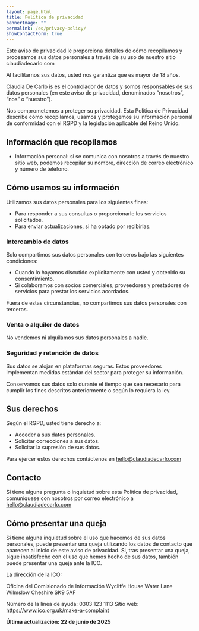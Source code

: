 ```yaml
---
layout: page.html
title: Política de privacidad
bannerImage: ""
permalink: /es/privacy-policy/
showContactForm: true
---
```

Este aviso de privacidad le proporciona detalles de cómo recopilamos y procesamos sus datos personales a través de su uso de nuestro sitio claudiadecarlo.com

Al facilitarnos sus datos, usted nos garantiza que es mayor de 18 años.

Claudia De Carlo is es el controlador de datos y somos responsables de sus datos personales (en este aviso de privacidad, denominados “nosotros”, “nos” o “nuestro”).

Nos comprometemos a proteger su privacidad. Esta Política de Privacidad describe cómo recopilamos, usamos y protegemos su información personal de conformidad con el RGPD y la legislación aplicable del Reino Unido.

## Información que recopilamos

* Información personal: si se comunica con nosotros a través de nuestro sitio web, podemos recopilar su nombre, dirección de correo electrónico y número de teléfono.

## Cómo usamos su información

Utilizamos sus datos personales para los siguientes fines:

* Para responder a sus consultas o proporcionarle los servicios solicitados.
* Para enviar actualizaciones, si ha optado por recibirlas.

### Intercambio de datos

Solo compartimos sus datos personales con terceros bajo las siguientes condiciones:

* Cuando lo hayamos discutido explícitamente con usted y obtenido su consentimiento.
* Si colaboramos con socios comerciales, proveedores y prestadores de servicios para prestar los servicios acordados.

Fuera de estas circunstancias, no compartimos sus datos personales con terceros.

### Venta o alquiler de datos

No vendemos ni alquilamos sus datos personales a nadie.

### Seguridad y retención de datos

Sus datos se alojan en plataformas seguras. Estos proveedores implementan medidas estándar del sector para proteger su información.

Conservamos sus datos solo durante el tiempo que sea necesario para cumplir los fines descritos anteriormente o según lo requiera la ley.

## Sus derechos

Según el RGPD, usted tiene derecho a:

* Acceder a sus datos personales.
* Solicitar correcciones a sus datos.
* Solicitar la supresión de sus datos.

Para ejercer estos derechos contáctenos en hello@claudiadecarlo.com

## Contacto

Si tiene alguna pregunta o inquietud sobre esta Política de privacidad, comuníquese con nosotros por correo electrónico a hello@claudiadecarlo.com

## Cómo presentar una queja

Si tiene alguna inquietud sobre el uso que hacemos de sus datos personales, puede presentar una queja utilizando los datos de contacto que aparecen al inicio de este aviso de privacidad. Si, tras presentar una queja, sigue insatisfecho con el uso que hemos hecho de sus datos, también puede presentar una queja ante la ICO.

La dirección de la ICO:

Oficina del Comisionado de Información Wycliffe House Water Lane Wilmslow Cheshire SK9 5AF

Número de la línea de ayuda: 0303 123 1113 Sitio web: https://www.ico.org.uk/make-a-complaint

**Última actualización: 22 de junio de 2025**
